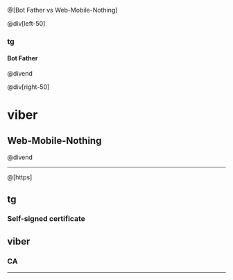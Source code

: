 @[Bot Father vs Web-Mobile-Nothing]

@div[left-50]
<h3>tg</h3>
<h4>Bot Father</h4>
@divend

@div[right-50]
<h1>viber</h1>
<h2>Web-Mobile-Nothing</h2>
@divend

---

@[https]

<span class="left">

## tg

### Self-signed certificate
</span>
<span class="right">

## viber

### CA
</span>

---
